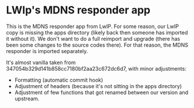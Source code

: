 # LWIp's MDNS responder app

This is the MDNS responder app from LwIP. For some reason, our LwIP copy is
missing the apps directory (likely back then someone has imported it without
it). We don't want to do a full reimport and upgrade (there has been some
changes to the source codes there). For that reason, the MDNS responder is
imported separately.

It's almost vanilla taken from 347054b329d141b858cc7180bf2aa23c672dc6d7, with
minor adjustments:

* Formatting (automatic commit hook)
* Adjustment of headers (because it's not sitting in the apps directory)
* Adjustment of few functions that got renamed between our version and upstream.
